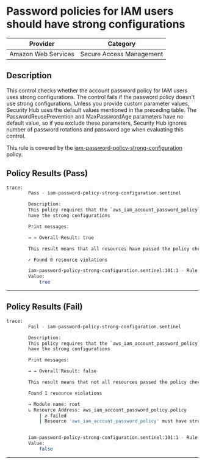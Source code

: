# Password policies for IAM users should have strong configurations

| Provider            |         Category         |
| ------------------- | ------------------------ |
| Amazon Web Services | Secure Access Management |

## Description

This control checks whether the account password policy for IAM users uses strong configurations. The control fails if the password policy doesn't use strong configurations. Unless you provide custom parameter values, Security Hub uses the default values mentioned in the preceding table. The PasswordReusePrevention and MaxPasswordAge parameters have no default value, so if you exclude these parameters, Security Hub ignores number of password rotations and password age when evaluating this control.

This rule is covered by the [iam-password-policy-strong-configuration](https://github.com/hashicorp/policy-library-NIST-Policy-Set-for-AWS-Terraform/blob/main/policies/iam/iam-password-policy-strong-configuration.sentinel) policy.

## Policy Results (Pass)
```bash
trace:
        Pass - iam-password-policy-strong-configuration.sentinel

        Description:
        This policy requires that the `aws_iam_account_password_policy` resource
        have the strong configurations

        Print messages:

        → → Overall Result: true

        This result means that all resources have passed the policy check for the policy iam-password-uppercase.

        ✓ Found 0 resource violations

        iam-password-policy-strong-configuration.sentinel:101:1 - Rule "main"
        Value:
            true
```

---

## Policy Results (Fail)
```bash
trace:
        Fail - iam-password-policy-strong-configuration.sentinel

        Description:
        This policy requires that the `aws_iam_account_password_policy` resource
        have the strong configurations

        Print messages:

        → → Overall Result: false

        This result means that not all resources passed the policy check and the protected behavior is not allowed for the policy iam-password-uppercase.

        Found 1 resource violations

        → Module name: root
        ↳ Resource Address: aws_iam_account_password_policy.policy
            | ✗ failed
            | Resource 'aws_iam_account_password_policy' must have strong configuration. Refer to https://docs.aws.amazon.com/securityhub/latest/userguide/iam-controls.html#iam-7 for more details.


        iam-password-policy-strong-configuration.sentinel:101:1 - Rule "main"
        Value:
            false
```

---